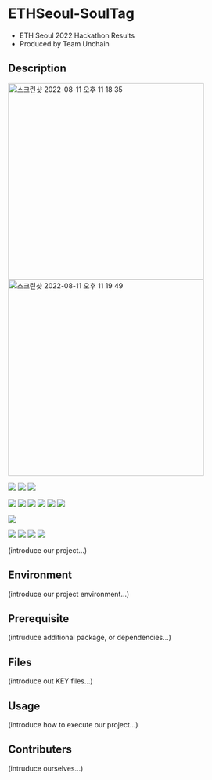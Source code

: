 # ETHSeoul-SoulTag
- ETH Seoul 2022 Hackathon Results
- Produced by Team Unchain

## Description


<img width="400" alt="스크린샷 2022-08-11 오후 11 18 35" src="https://user-images.githubusercontent.com/66289619/184155436-4064c83a-529d-40e6-9aa1-11ae00ccdcf0.png">
<img width="400" alt="스크린샷 2022-08-11 오후 11 19 49" src="https://user-images.githubusercontent.com/66289619/184155465-3ba775ad-f8bb-429f-84fd-00878d23b8fc.png">


<img src="https://img.shields.io/badge/Ethereum-3C3C3D?style=for-the-badge&logo=Ethereum&logoColor=white"> <img src="https://img.shields.io/badge/Solidity-363636?style=for-the-badge&logo=Solidity&logoColor=white"> <img src="https://img.shields.io/badge/IPFS-65C2CB?style=for-the-badge&logo=IPFS&logoColor=white">

<img src="https://img.shields.io/badge/html5-E34F26?style=for-the-badge&logo=html5&logoColor=white"> <img src="https://img.shields.io/badge/css-1572B6?style=for-the-badge&logo=css3&logoColor=white"> <img src="https://img.shields.io/badge/javascript-F7DF1E?style=for-the-badge&logo=javascript&logoColor=black"> <img src="https://img.shields.io/badge/bootstrap-7952B3?style=for-the-badge&logo=bootstrap&logoColor=white"> <img src="https://img.shields.io/badge/react-61DAFB?style=for-the-badge&logo=react&logoColor=black"> <img src="https://img.shields.io/badge/node.js-339933?style=for-the-badge&logo=Node.js&logoColor=white">

<img src="https://img.shields.io/badge/Visual Studio Code-007ACC?style=for-the-badge&logo=Visual Studio Code&logoColor=white"> 

<img src="https://img.shields.io/badge/git-F05032?style=for-the-badge&logo=git&logoColor=white"> <img src="https://img.shields.io/badge/github-181717?style=for-the-badge&logo=github&logoColor=white"> <img src="https://img.shields.io/badge/Discord-5865F2?style=for-the-badge&logo=Discord&logoColor=white"> <img src="https://img.shields.io/badge/Notion-000000?style=for-the-badge&logo=Notion&logoColor=white">


 (introduce our project…)
 
## Environment
 (introduce our project environment…)
 
## Prerequisite
 (intruduce additional package, or dependencies…)

## Files
 (introduce out KEY files…)

## Usage
 (introduce how to execute our project…)

## Contributers
 (intruduce ourselves…)

